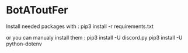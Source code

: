 # BotAToutFer

Install needed packages with :
    pip3 install -r requirements.txt

or you can manualy install them :
    pip3 install -U discord.py
    pip3 install -U python-dotenv
